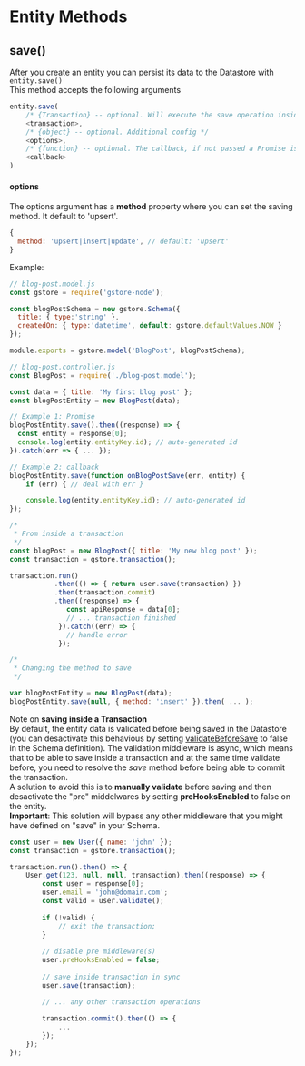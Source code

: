 # Entity Methods

## save()

After you create an entity you can persist its data to the Datastore with `entity.save()`  
This method accepts the following arguments

```js
entity.save(
    /* {Transaction} -- optional. Will execute the save operation inside this transaction */
    <transaction>,
    /* {object} -- optional. Additional config */
    <options>,
    /* {function} -- optional. The callback, if not passed a Promise is returned */
    <callback>
)
```

#### options

The options argument has a **method** property where you can set the saving method.
It default to 'upsert'.

```js
{
  method: 'upsert|insert|update', // default: 'upsert'
}
```

Example:
```js
// blog-post.model.js
const gstore = require('gstore-node');

const blogPostSchema = new gstore.Schema({
  title: { type:'string' },
  createdOn: { type:'datetime', default: gstore.defaultValues.NOW }
});

module.exports = gstore.model('BlogPost', blogPostSchema);
```

```js
// blog-post.controller.js
const BlogPost = require('./blog-post.model');

const data = { title: 'My first blog post' };
const blogPostEntity = new BlogPost(data);

// Example 1: Promise
blogPostEntity.save().then((response) => {
  const entity = response[0];
  console.log(entity.entityKey.id); // auto-generated id
}).catch(err => { ... });

// Example 2: callback
blogPostEntity.save(function onBlogPostSave(err, entity) {
    if (err) { // deal with err }

    console.log(entity.entityKey.id); // auto-generated id
});

/*
 * From inside a transaction
 */
const blogPost = new BlogPost({ title: 'My new blog post' });
const transaction = gstore.transaction();

transaction.run()
           .then(() => { return user.save(transaction) })
           .then(transaction.commit)
           .then((response) => {
              const apiResponse = data[0];
              // ... transaction finished
            }).catch((err) => {
              // handle error
            });

/*
 * Changing the method to save
 */

var blogPostEntity = new BlogPost(data);
blogPostEntity.save(null, { method: 'insert' }).then( ... );

```

Note on **saving inside a Transaction**  
By default, the entity data is validated before being saved in the Datastore (you can desactivate this behavious by setting [validateBeforeSave](#validateBeforeSave) to false in the Schema definition). The validation middleware is async, which means that to be able to save inside a transaction and at the same time validate before, you need to resolve the *save* method before being able to commit the transaction.  
A solution to avoid this is to **manually validate** before saving and then desactivate the "pre" middelwares by setting **preHooksEnabled** to false on the entity.  
**Important**: This solution will bypass any other middleware that you might have defined on "save" in your Schema.

```js
const user = new User({ name: 'john' });
const transaction = gstore.transaction();

transaction.run().then() => {
	User.get(123, null, null, transaction).then((response) => {
		const user = response[0];
		user.email = 'john@domain.com';
		const valid = user.validate();
		
		if (!valid) {
		    // exit the transaction;
		}
		
		// disable pre middleware(s)
		user.preHooksEnabled = false;
		
		// save inside transaction in sync
		user.save(transaction);

		// ... any other transaction operations
		
		transaction.commit().then(() => {
		    ...
		});
	});
});
```